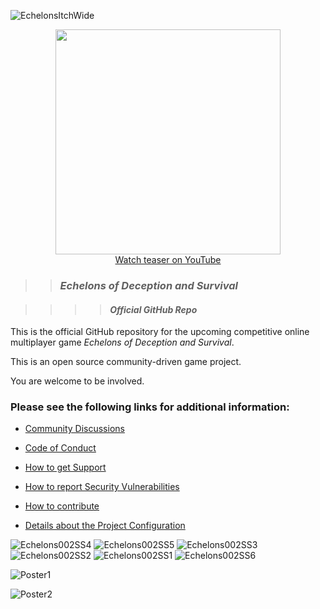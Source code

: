 ![EchelonsItchWide](https://github.com/n8bot/Echelons/assets/22458343/f607a344-abb8-4192-8222-0d14d871dc1d)

<p align="center">
<a href="https://www.youtube.com/watch?v=tjFhXySBIUQ">
<img src=https://user-images.githubusercontent.com/22458343/241268369-3e74631a-eae8-4fac-bf18-879d2cefa51a.png width=360><br />Watch teaser on YouTube</a>

</p>

>> ### *Echelons of Deception and Survival*

>>>> #### *Official GitHub Repo*

This is the official GitHub repository for the upcoming competitive online multiplayer game *Echelons of Deception and Survival*.

This is an open source community-driven game project. 

You are welcome to be involved.

### Please see the following links for additional information:

- [Community Discussions](https://github.com/n8bot/Echelons/discussions)

- [Code of Conduct](https://github.com/n8bot/Echelons/blob/main/.github/CODE_OF_CONDUCT.md)

- [How to get Support](https://github.com/n8bot/Echelons/blob/main/.github/SUPPORT.md)

- [How to report Security Vulnerabilities](https://github.com/n8bot/Echelons/security/policy)

- [How to contribute](https://github.com/n8bot/Echelons/blob/main/.github/CONTRIBUTING.md)

- [Details about the Project Configuration](https://github.com/n8bot/Echelons/wiki/Commission-New-Lyra-Starter-Game-Project)


![Echelons002SS4](https://github.com/n8bot/Echelons/assets/22458343/d817206a-b4db-4d12-9ecd-9af6a502b438)
![Echelons002SS5](https://github.com/n8bot/Echelons/assets/22458343/a2757599-2f0b-4247-9a46-bd5e2ccaf3ab)
![Echelons002SS3](https://github.com/n8bot/Echelons/assets/22458343/519c9376-e0b8-485f-8bfa-d5b0e4d9e19d)
![Echelons002SS2](https://github.com/n8bot/Echelons/assets/22458343/fa156a9e-c646-404b-b166-25d7edf59f58)
![Echelons002SS1](https://github.com/n8bot/Echelons/assets/22458343/420e3693-b0b4-422c-9246-3ebcb3555c77)
![Echelons002SS6](https://github.com/n8bot/Echelons/assets/22458343/166965bc-0e09-40b9-945a-d9915034d2ef)

![Poster1](https://github.com/n8bot/Echelons/assets/22458343/10adf803-2a59-4e1f-a351-f33873c16b40)

![Poster2](https://github.com/n8bot/Echelons/assets/22458343/6696ca09-12cf-473c-ad70-77c8210b7b64)
